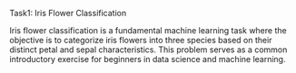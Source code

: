 Task1:  Iris Flower Classification

Iris flower classification is a fundamental machine learning task where the objective is to categorize iris flowers into three species based on their distinct petal and sepal characteristics. This problem serves as a common introductory exercise for beginners in data science and machine learning.



